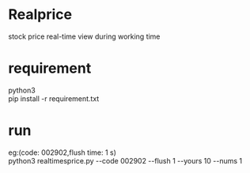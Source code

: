 # Realprice
stock price real-time view during working time

# requirement
python3  
pip install -r requirement.txt 

# run
eg:(code: 002902,flush time: 1 s)  
python3 realtimesprice.py --code 002902 --flush 1 --yours 10 --nums 1 
